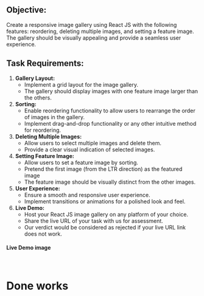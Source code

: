 

## Objective:
Create a responsive image gallery using React JS with the following features: reordering, deleting multiple images, and setting a feature image. The gallery should be visually appealing and provide a seamless user experience.

## Task Requirements:
1. **Gallery Layout:**
   - Implement a grid layout for the image gallery.
   - The gallery should display images with one feature image larger than the others.
2. **Sorting:**
   - Enable reordering functionality to allow users to rearrange the order of images in the gallery.
   - Implement drag-and-drop functionality or any other intuitive method for reordering.
3. **Deleting Multiple Images:**
   - Allow users to select multiple images and delete them.
   - Provide a clear visual indication of selected images.
4. **Setting Feature Image:**
   - Allow users to set a feature image by sorting.
   - Pretend the first image (from the LTR direction) as the featured image
   - The feature image should be visually distinct from the other images.
5. **User Experience:**
   - Ensure a smooth and responsive user experience.
   - Implement transitions or animations for a polished look and feel.
6. **Live Demo:**
   - Host your React JS image gallery on any platform of your choice.
   - Share the live URL of your task with us for assessment.
   - Our verdict would be considered as rejected if your live URL link does not work.


<h4>Live Demo  image </h5>
<img src="https://i.ibb.co/8dmS6LF/img-Gallery-1.png" alt="" />
<img src="https://i.ibb.co/QFhpCSD/img-Gallery.png" alt="" />


<h1>Done works</h1>